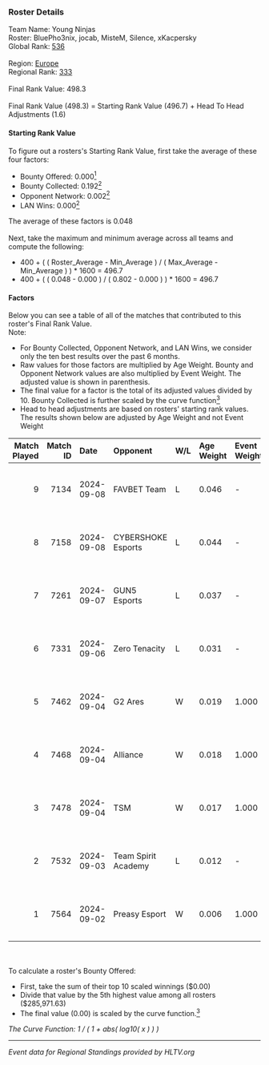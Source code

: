 ### Roster Details<br />
Team Name: Young Ninjas<br />
Roster: BluePho3nix, jocab, MisteM, Silence, xKacpersky<br />
Global Rank: [536](../../standings_global_2025_02_28.md)<br />
<br />
Region: [Europe]( ../../standings_europe_2025_02_28.md)<br />
Regional Rank: [333]( ../../standings_europe_2025_02_28.md)<br />
<br />
Final Rank Value:  498.3<br />
<br />
Final Rank Value (498.3) = Starting Rank Value (496.7) + Head To Head Adjustments (1.6)<br />

#### Starting Rank Value<br />
To figure out a rosters's Starting Rank Value, first take the average of these four factors:<br />
- Bounty Offered: 0.000[<sup>1</sup>](#table2)
- Bounty Collected: 0.192[<sup>2</sup>](#table1)
- Opponent Network: 0.002[<sup>2</sup>](#table1)
- LAN Wins: 0.000[<sup>2</sup>](#table1)

The average of these factors is 0.048<br />
<br />
Next, take the maximum and minimum average across all teams and compute the following:<br />
- 400 + ( ( Roster_Average - Min_Average ) / ( Max_Average - Min_Average ) ) * 1600 = 496.7
- 400 + ( ( 0.048 - 0.000 ) / ( 0.802 - 0.000 ) ) * 1600 = 496.7


#### Factors<br />
Below you can see a table of all of the matches that contributed to this roster's Final Rank Value.<br />
Note:<br />

- For Bounty Collected, Opponent Network, and LAN Wins, we consider only the ten best results over the past 6 months.
- Raw values for those factors are multiplied by Age Weight. Bounty and Opponent Network values are also multiplied by Event Weight. The adjusted value is shown in parenthesis.
- The final value for a factor is the total of its adjusted values divided by 10. Bounty Collected is further scaled by the curve function[<sup>3</sup>](#curveFunction)
- Head to head adjustments are based on rosters' starting rank values. The results shown below are adjusted by Age Weight and not Event Weight
<span id="table1"></span><br />


| Match Played | Match ID | Date       | Opponent            | W/L | Age Weight | Event Weight | Bounty Collected | Opponent Network | LAN Wins  | H2H Adj. | Roster                                          |
| -: | -: | :- | :- | :- | :- | :- | :- | :- | :- | -: | :- |
|            9 |     7134 | 2024-09-08 | FAVBET Team         | L   | 0.046      | -            | -                | -                | -         |    -0.03 | BluePho3nix, jocab, MisteM, Silence, xKacpersky |
|            8 |     7158 | 2024-09-08 | CYBERSHOKE Esports  | L   | 0.044      | -            | -                | -                | -         |    -0.04 | BluePho3nix, jocab, MisteM, Silence, xKacpersky |
|            7 |     7261 | 2024-09-07 | GUN5 Esports        | L   | 0.037      | -            | -                | -                | -         |    -0.03 | BluePho3nix, jocab, MisteM, Silence, xKacpersky |
|            6 |     7331 | 2024-09-06 | Zero Tenacity       | L   | 0.031      | -            | -                | -                | -         |    -0.03 | BluePho3nix, jocab, MisteM, Silence, xKacpersky |
|            5 |     7462 | 2024-09-04 | G2 Ares             | W   | 0.019      | 1.000        | 0.001 (0.000)    | 0.283 (0.005)    | 0 (0.000) |     0.50 | BluePho3nix, jocab, MisteM, Silence, xKacpersky |
|            4 |     7468 | 2024-09-04 | Alliance            | W   | 0.018      | 1.000        | 0.018 (0.000)    | 0.515 (0.009)    | 0 (0.000) |     0.56 | BluePho3nix, jocab, MisteM, Silence, xKacpersky |
|            3 |     7478 | 2024-09-04 | TSM                 | W   | 0.017      | 1.000        | 0.011 (0.000)    | 0.142 (0.002)    | 0 (0.000) |     0.47 | BluePho3nix, jocab, MisteM, Silence, xKacpersky |
|            2 |     7532 | 2024-09-03 | Team Spirit Academy | L   | 0.012      | -            | -                | -                | -         |    -0.01 | BluePho3nix, jocab, MisteM, Silence, xKacpersky |
|            1 |     7564 | 2024-09-02 | Preasy Esport       | W   | 0.006      | 1.000        | 0.014 (0.000)    | 0.566 (0.003)    | 0 (0.000) |     0.17 | BluePho3nix, jocab, MisteM, Silence, xKacpersky |

<br />
<span id="table2"></span><br />
To calculate a roster's Bounty Offered:<br />

- First, take the sum of their top 10 scaled winnings ($0.00)
- Divide that value by the 5th highest value among all rosters ($285,971.63)
- The final value (0.00) is scaled by the curve function.[<sup>3</sup>](#curveFunction)

<span id="curveFunction"></span>_The Curve Function: 1 / ( 1 + abs( log10( x ) ) )_<br />

---
_Event data for Regional Standings provided by HLTV.org_<br />
